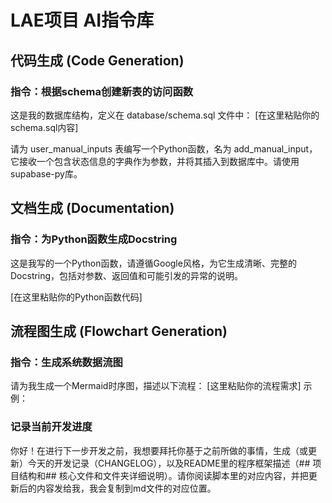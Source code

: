 # LAE项目 AI指令库

## 代码生成 (Code Generation)

### 指令：根据schema创建新表的访问函数
这是我的数据库结构，定义在 database/schema.sql 文件中：
[在这里粘贴你的schema.sql内容]

请为 user_manual_inputs 表编写一个Python函数，名为 add_manual_input，它接收一个包含状态信息的字典作为参数，并将其插入到数据库中。请使用supabase-py库。


## 文档生成 (Documentation)

### 指令：为Python函数生成Docstring
这是我写的一个Python函数，请遵循Google风格，为它生成清晰、完整的Docstring，包括对参数、返回值和可能引发的异常的说明。

[在这里粘贴你的Python函数代码]


## 流程图生成 (Flowchart Generation)

### 指令：生成系统数据流图
请为我生成一个Mermaid时序图，描述以下流程：
[这里粘贴你的流程需求]
示例：
<!-- 用户在手机App上手动输入情绪和精力。

手机App将这些信息打包成JSON，写入Supabase的input表。

电脑上的Python脚本监听到input表的变化。

脚本读取新数据，进行分析，并将结果（如推荐活动）写入Supabase的output表。

手机App监听到output表的变化，读取结果并展示给用户。 -->


### 记录当前开发进度
你好！在进行下一步开发之前，我想要拜托你基于之前所做的事情，生成（或更新）今天的开发记录（CHANGELOG），以及README里的程序框架描述（## 项目结构和## 核心文件和文件夹详细说明）。请你阅读脚本里的对应内容，并把更新后的内容发给我，我会复制到md文件的对应位置。